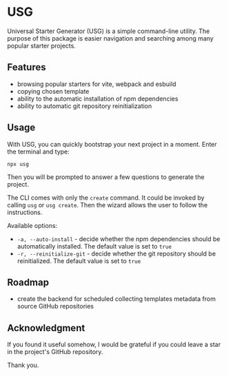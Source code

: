 # USG

Universal Starter Generator (USG) is a simple command-line utility.
The purpose of this package is easier navigation and searching among many popular starter projects.

## Features
- browsing popular starters for vite, webpack and esbuild
- copying chosen template
- ability to the automatic installation of npm dependencies
- ability to automatic git repository reinitialization

## Usage

With USG, you can quickly bootstrap your next project in a moment. Enter the terminal and type:

`npx usg`

Then you will be prompted to answer a few questions to generate the project.

The CLI comes with only the `create` command. It could be invoked by calling `usg` or `usg create`. Then the wizard allows the user to follow the instructions.

Available options:
- `-a, --auto-install` - decide whether the npm dependencies should be automatically installed. The default value is set to `true`
- `-r, --reinitialize-git` - decide whether the git repository should be reinitialized. The default value is set to `true`

## Roadmap
- create the backend for scheduled collecting templates metadata from source GitHub repositories

## Acknowledgment

If you found it useful somehow, I would be grateful if you could leave a star in the project's GitHub repository.

Thank you.

